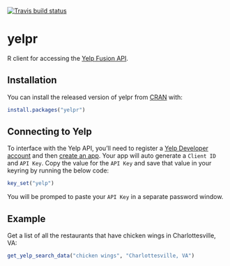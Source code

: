 
<!-- README.md is generated from README.Rmd. Please edit that file -->

[![Travis build
status](https://travis-ci.org/SamanthaToet/yelpr.svg?branch=master)](https://travis-ci.org/SamanthaToet/yelpr)

# yelpr

R client for accessing the [Yelp Fusion
API](https://www.yelp.com/developers/documentation/v3).

## Installation

You can install the released version of yelpr from
[CRAN](https://CRAN.R-project.org) with:

``` r
install.packages("yelpr")
```

## Connecting to Yelp

To interface with the Yelp API, you’ll need to register a [Yelp
Developer account](https://www.yelp.com/developers) and then [create an
app](https://www.yelp.com/developers/v3/manage_app). Your app will auto
generate a `Client ID` and `API Key`. Copy the value for the `API Key`
and save that value in your keyring by running the below code:

``` r
key_set("yelp")
```

You will be promped to paste your `API Key` in a separate password
window.

## Example

Get a list of all the restaurants that have chicken wings in
Charlottesville, VA:

``` r
get_yelp_search_data("chicken wings", "Charlottesville, VA")
```
